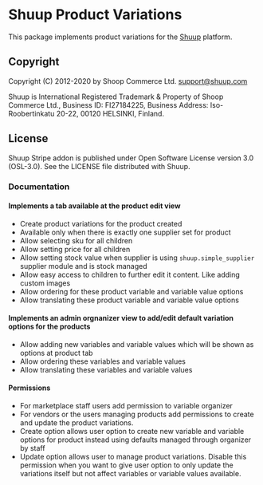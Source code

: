 # Shuup Product Variations

This package implements product variations for the [Shuup](https://shuup.com/) platform.

## Copyright

Copyright (C) 2012-2020 by Shoop Commerce Ltd. <support@shuup.com>

Shuup is International Registered Trademark & Property of Shoop Commerce Ltd.,
Business ID: FI27184225,
Business Address: Iso-Roobertinkatu 20-22, 00120 HELSINKI, Finland.

## License

Shuup Stripe addon is published under Open Software License version 3.0 (OSL-3.0).
See the LICENSE file distributed with Shuup.

### Documentation

#### Implements a tab available at the product edit view
  - Create product variations for the product created
  - Available only when there is exactly one supplier set for product
  - Allow selecting sku for all children
  - Allow setting price for all children
  - Allow setting stock value when supplier is using `shuup.simple_supplier` supplier module and is stock managed
  - Allow easy access to children to further edit it content. Like adding custom images
  - Allow ordering for these product variable and variable value options
  - Allow translating these product variable and variable value options

#### Implements an admin orgnanizer view to add/edit default variation options for the products
  - Allow adding new variables and variable values which will be shown as options at product tab
  - Allow ordering these variables and variable values
  - Allow translating these variables and variable values
  
#### Permissions
  - For marketplace staff users add permission to variable organizer
  - For vendors or the users managing products add permissions to create and update the product variations.
  - Create option allows user option to create new variable and variable options for product instead using defaults managed through organizer by staff
  - Update option allows user to manage product variations. Disable this permission when you want to give user option to only update the variations itself but not affect variables or variable values available.
  
  
